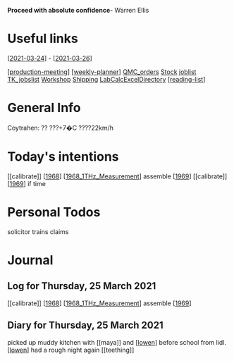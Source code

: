  **Proceed with absolute confidence**- Warren Ellis

# Useful links

[[2021-03-24]] - [[2021-03-26]]

[[production-meeting]]
[[weekly-planner]]
[QMC\_orders](https://www.dropbox.com/scl/fi/b2c0gxas5iw94gafwr801/QMC_orders.xlsm?cloud_editor=excel&dl=0)
[Stock](https://www.dropbox.com/scl/fi/w20c8bpsjfwzzr7gjnnri/Stock.xlsm?cloud_editor=excel&dl=0)
[joblist](https://www.dropbox.com/scl/fi/6lxbg8x0fb0b4odekj8u3/joblist.xls?cloud_editor=excel&dl=0)
[TK\_jobslist](https://www.dropbox.com/scl/fi/f27ptqro2cu9p9po9nqty/TK_jobslist.xlsm?cloud_editor=excel&dl=0)
[Workshop](https://www.dropbox.com/scl/fi/179ys17jb5uofer9b5wow/Workshop.xls?cloud_editor=excel&dl=0)
[Shipping](https://www.dropbox.com/scl/fi/9mvmib7om9r2ca8et1cu2/Shipping.xlsm?cloud_editor=excel&dl=0)
[LabCalcExcelDirectory](file:///D:/MEGA/terminal/LabCalculations/)
[[reading-list]]

# General Info

Coytrahen: ??  ???+7�C ????22km/h

# Today's intentions

[[calibrate]] [[1968]] [[1968_1THz_Measurement]]
assemble [[1969]]
[[calibrate]] [[1969]] if time

# Personal Todos

solicitor
trains claims

# Journal

## Log for Thursday, 25 March 2021

[[calibrate]] [[1968]] [[1968_1THz_Measurement]]
assemble [[1969]]

## Diary for Thursday, 25 March 2021

picked up muddy kitchen with [[maya]] and [[lowen]] before school from lidl. [[lowen]] had a rough night again [[teething]]

[//begin]: # "Autogenerated link references for markdown compatibility"
[2021-03-24]: 2021-03-24.md "Useful links:"
[2021-03-26]: 2021-03-26.md "Useful links:"
[production-meeting]: ../QMCI/admin/production-meeting.md "Production Meeting"
[weekly-planner]: ../templates/weekly-planner.md "Active jobs"
[reading-list]: ../reading-list.md "webpages"
[1968]: ../QMCI/projects/1968/1968.md "Files"
[1968_1THz_Measurement]: ../QMCI/projects/1968/1968_1THz_Measurement.md "Setup"
[1969]: ../QMCI/projects/1969/1969.md "2021-02-03"
[lowen]: ../Personal/lowen.md "Lowen"
[//end]: # "Autogenerated link references"